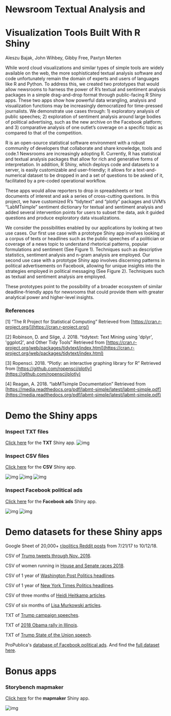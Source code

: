 # Newsroom Textual Analysis and 
# Visualization Tools Built With R Shiny

Aleszu Bajak, John Wihbey, Gibby Free, Paxtyn Merten

While word cloud visualizations and similar types of simple tools are widely available on the web, the more sophisticated textual analysis software and code unfortunately remain the domain of experts and users of languages like R and Python. To address this, we created two prototypes that would allow newsrooms to harness the power of R’s textual and sentiment analysis packages in a simple drag-and-drop format through public-facing R Shiny apps. These two apps show how powerful data wrangling, analysis and visualization functions may be increasingly democratized for time-pressed journalists. We demonstrate use cases through: 1) exploratory analysis of public speeches; 2) exploration of sentiment analysis around large bodies of political advertising, such as the new archive on the Facebook platform; and 3) comparative analysis of one outlet’s coverage on a specific topic as compared to that of the competition.

R is an open-source statistical software environment with a robust community of developers that collaborate and share knowledge, tools and code.1 Newsrooms are increasingly adopting R. Currently, R has statistical and textual analysis packages that allow for rich and generative forms of interpretation. In addition, R Shiny, which deploys code and datasets to a server, is easily customizable and user-friendly; it allows for a text-and-numerical dataset to be dropped in and a set of questions to be asked of it, facilitated by a pre-coded operational workflow.

These apps would allow reporters to drop in spreadsheets or text documents of interest and ask a series of cross-cutting questions. In this project, we have customized R’s “tidytext” and “plotly” packages and UVM’s “LabMTsimple” sentiment dictionary for textual and sentiment analysis and added several intervention points for users to subset the data, ask it guided questions and produce exploratory data visualizations.

We consider the possibilities enabled by our applications by looking at two use cases. Our first use case with a prototype Shiny app involves looking at a corpus of texts or headlines such as the public speeches of a politician or coverage of a news topic to understand rhetorical patterns, popular formulations and sentiment (See Figure 1). Techniques such as descriptive statistics, sentiment analysis and n-gram analysis are employed. Our second use case with a prototype Shiny app involves discerning patterns in political advertisements on Facebook, allowing for unique insights into the strategies employed in political messaging (See Figure 2). Techniques such as textual and sentiment analysis are employed.

These prototypes point to the possibility of a broader ecosystem of similar deadline-friendly apps for newsrooms that could provide them with greater analytical power and higher-level insights.

### References

[1] “The R Project for Statistical Computing” Retrieved from [https://cran.r-project.org/](https://cran.r-project.org/)

[2] Robinson, D. and Silge, J. 2018. “tidytext: Text Mining using 'dplyr', 'ggplot2', and Other Tidy Tools”
Retrieved from [https://cran.r-project.org/web/packages/tidytext/index.html](https://cran.r-project.org/web/packages/tidytext/index.html)

[3] Ropensci. 2018. “Plotly: an interactive graphing library for R” Retrieved from
[https://github.com/ropensci/plotly](https://github.com/ropensci/plotly)

[4] Reagan, A. 2018. “labMTsimple Documentation” Retrieved from
[https://media.readthedocs.org/pdf/labmt-simple/latest/labmt-simple.pdf](https://media.readthedocs.org/pdf/labmt-simple/latest/labmt-simple.pdf)

# Demo the Shiny apps 

### Inspect TXT files

[Click here](https://storybench.shinyapps.io/textanalysis/) for the **TXT** Shiny app.
![img](https://raw.githubusercontent.com/aleszu/textanalysis-shiny/master/shiny/txtanalysis-1.png)

### Inspect CSV files

[Click here](https://storybench.shinyapps.io/csvanalysis/) for the **CSV** Shiny app.

![img](https://raw.githubusercontent.com/aleszu/textanalysis-shiny/master/shiny/csvanalysis-1.png)
![img](https://raw.githubusercontent.com/aleszu/textanalysis-shiny/master/shiny/csvanalysis-2.png)
![img](https://raw.githubusercontent.com/aleszu/textanalysis-shiny/master/shiny/csvanalysis-3.png)

### Inspect Facebook political ads

[Click here](https://storybench.shinyapps.io/facebook/) for the **Facebook ads** Shiny app.

![img](https://raw.githubusercontent.com/aleszu/textanalysis-shiny/master/shiny/fbads-1.png)
![img](https://raw.githubusercontent.com/aleszu/textanalysis-shiny/master/shiny/fbads-2.png)

# Demo datasets for these Shiny apps

Google Sheet of 20,000+ [r/politics Reddit posts](https://docs.google.com/spreadsheets/d/1fYFpJuyR8neCHh8NAkr90n_HSU08bjca6xW531WFMYU/edit?usp=sharing) from 7/21/17 to 10/12/18. 

CSV of [Trump tweets through Nov. 2016](https://raw.githubusercontent.com/aleszu/textanalysis-shiny/master/trumptweets-nov16.csv).

CSV of women running in [House and Senate races 2018](https://raw.githubusercontent.com/aleszu/textanalysis-shiny/master/women_running.csv).

CSV of 1 year of [Washington Post Politics headlines](https://raw.githubusercontent.com/aleszu/textanalysis-shiny/master/wapo-articles.csv). 

CSV of 1 year of [New York Times Politics headlines](https://raw.githubusercontent.com/aleszu/textanalysis-shiny/master/nyt-articles.csv).

CSV of three months of [Heidi Heitkamp articles](https://raw.githubusercontent.com/aleszu/textanalysis-shiny/master/Heitkamp-articles-3-months.csv).

CSV of six months of [Lisa Murkowski articles](https://raw.githubusercontent.com/aleszu/textanalysis-shiny/master/murkowski.csv).

TXT of [Trump campaign speeches](https://raw.githubusercontent.com/aleszu/textanalysis-shiny/master/trumpspeeches.txt).

TXT of [2018 Obama rally in Illinois](https://raw.githubusercontent.com/aleszu/textanalysis-shiny/master/obama-rally-2018.txt).

TXT of [Trump State of the Union speech](https://raw.githubusercontent.com/aleszu/textanalysis-shiny/master/trump_state_union_2018.txt).

ProPublica's [database of Facebook political ads](https://projects.propublica.org/facebook-ads/). And find the [full dataset here](https://www.propublica.org/datastore/dataset/political-advertisements-from-facebook). 

# Bonus apps

### Storybench mapmaker

[Click here](https://storybench.shinyapps.io/mapmaker/) for the **mapmaker** Shiny app.

![img](https://raw.githubusercontent.com/aleszu/textanalysis-shiny/master/shiny/fbads-1.png)




